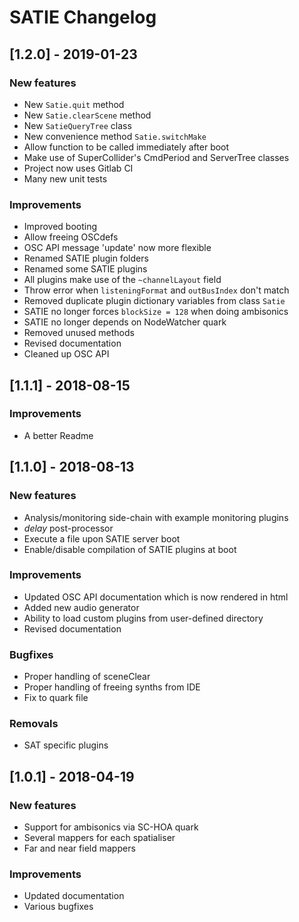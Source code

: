 # SATIE Changelog



## [1.2.0] - 2019-01-23

### New features
- New `Satie.quit` method
- New `Satie.clearScene` method
- New `SatieQueryTree` class
- New convenience method `Satie.switchMake`
- Allow function to be called immediately after boot
- Make use of SuperCollider's CmdPeriod and ServerTree classes
- Project now uses Gitlab CI
- Many new unit tests

### Improvements
- Improved booting
- Allow freeing OSCdefs
- OSC API message 'update' now more flexible
- Renamed SATIE plugin folders
- Renamed some SATIE plugins
- All plugins make use of the `~channelLayout` field
- Throw error when `listeningFormat` and `outBusIndex` don't match
- Removed duplicate plugin dictionary variables from class `Satie`
- SATIE no longer forces `blockSize = 128` when doing ambisonics
- SATIE no longer depends on NodeWatcher quark
- Removed unused methods
- Revised documentation
- Cleaned up OSC API



## [1.1.1] - 2018-08-15

### Improvements
- A better Readme



## [1.1.0] - 2018-08-13

### New features
- Analysis/monitoring side-chain with example monitoring plugins
- _delay_ post-processor
- Execute a file upon SATIE server boot
- Enable/disable compilation of SATIE plugins at boot

### Improvements
- Updated OSC API documentation which is now rendered in html
- Added new audio generator
- Ability to load custom plugins from user-defined directory
- Revised documentation

### Bugfixes
- Proper handling of sceneClear
- Proper handling of freeing synths from IDE
- Fix to quark file

### Removals
- SAT specific plugins



## [1.0.1] - 2018-04-19

### New features
- Support for ambisonics via SC-HOA quark
- Several mappers for each spatialiser
- Far and near field mappers

### Improvements
- Updated documentation
- Various bugfixes

